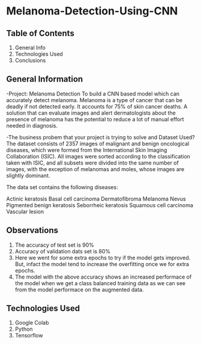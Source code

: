# Melanoma-Detection-Using-CNN

## Table of Contents
1. General Info
2. Technologies Used
3. Conclusions

## General Information

-Project: Melanoma Detection To build a CNN based model which can accurately detect melanoma. Melanoma is a type of cancer that can be deadly if not detected early. It accounts for 75% of skin cancer deaths. A solution that can evaluate images and alert dermatologists about the presence of melanoma has the potential to reduce a lot of manual effort needed in diagnosis.

-The business probem that your project is trying to solve and Dataset Used? The dataset consists of 2357 images of malignant and benign oncological diseases, which were formed from the International Skin Imaging Collaboration (ISIC). All images were sorted according to the classification taken with ISIC, and all subsets were divided into the same number of images, with the exception of melanomas and moles, whose images are slightly dominant.

The data set contains the following diseases:

Actinic keratosis Basal cell carcinoma Dermatofibroma Melanoma Nevus Pigmented benign keratosis Seborrheic keratosis Squamous cell carcinoma Vascular lesion

## Observations

1. The accuracy of test set is 90%
2. Accuracy of validation dats set is 80%
3. Here we went for some extra epochs to try if the model gets improved. But, infact the model tend to increase the overfitting once we for extra epochs.
4. The model with the above accuracy shows an increased performace of the model when we get a class balanced training data as we can see from the model performace on the augmented data.

## Technologies Used

1. Google Colab
2. Python
3. Tensorflow
